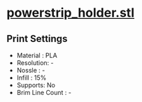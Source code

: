 # [powerstrip_holder.stl](https://github.com/syki66/binary/blob/master/3D-modelings/powerstrip_holder.stl)

## Print Settings

- Material : PLA
- Resolution: -
- Nossle : -
- Infill : 15%
- Supports: No
- Brim Line Count : -
